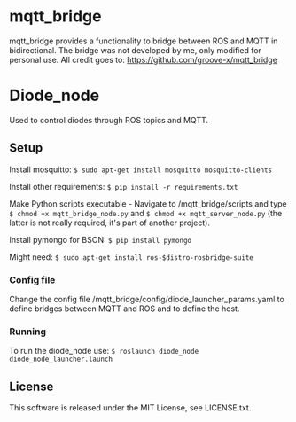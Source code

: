 # mqtt_bridge

mqtt_bridge provides a functionality to bridge between ROS and MQTT in bidirectional.
The bridge was not developed by me, only modified for personal use.
All credit goes to: https://github.com/groove-x/mqtt_bridge

# Diode_node
Used to control diodes through ROS topics and MQTT.

## Setup
Install mosquitto: ```$ sudo apt-get install mosquitto mosquitto-clients```

Install other requirements: ```$ pip install -r requirements.txt```

Make Python scripts executable - Navigate to /mqtt_bridge/scripts and type ```$ chmod +x mqtt_bridge_node.py``` and ```$ chmod +x mqtt_server_node.py``` (the latter is not really required, it's part of another project).

Install pymongo for BSON: ```$ pip install pymongo```

Might need: ```$ sudo apt-get install ros-$distro-rosbridge-suite```

### Config file
Change the config file /mqtt_bridge/config/diode_launcher_params.yaml to define bridges between MQTT and ROS and to define the host.

### Running
To run the diode_node use: ```$ roslaunch diode_node diode_node_launcher.launch```

## License

This software is released under the MIT License, see LICENSE.txt.
